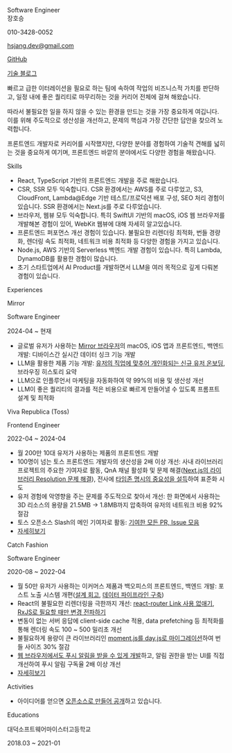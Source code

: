 <p className="title">Software Engineer<br/>장호승</p>

<div className="info">
  <p>010-3428-0052</p>
  <p><a href="mailto:hsjang.dev@gmail.com">hsjang.dev@gmail.com</a></p>
  <p><a href="https://github.com/hoseungme">GitHub</a></p>
  <p><a href="https://blog.hoseung.me">기술 블로그</a></p>
</div>

빠르고 급한 이터레이션을 필요로 하는 팀에 속하여 작업의 비즈니스적 가치를 판단하고, 일정 내에 좋은 퀄리티로 마무리하는 것을 커리어 전체에 걸쳐 해왔습니다.

따라서 불필요한 일을 하지 않을 수 있는 환경을 만드는 것을 가장 중요하게 여깁니다. 이를 위해 주도적으로 생산성을 개선하고, 문제의 핵심과 가장 간단한 답안을 찾으려 노력합니다.

프론트엔드 개발자로 커리어를 시작했지만, 다양한 분야를 경험하여 기술적 견해를 넓히는 것을 중요하게 여기며, 프론트엔드 바깥의 분야에서도 다양한 경험을 해왔습니다.

<p className="title">Skills</p>

- React, TypeScript 기반의 프론트엔드 개발을 주로 해왔습니다.
- CSR, SSR 모두 익숙합니다. CSR 환경에서는 AWS를 주로 다루었고, S3, CloudFront, Lambda@Edge 기반 테스트/프로덕션 배포 구성, SEO 처리 경험이 있습니다. SSR 환경에서는 Next.js를 주로 다루었습니다.
- 브라우저, 웹뷰 모두 익숙합니다. 특히 SwiftUI 기반의 macOS, iOS 웹 브라우저를 개발해본 경험이 있어, WebKit 웹뷰에 대해 자세히 알고있습니다.
- 프론트엔드 퍼포먼스 개선 경험이 있습니다. 불필요한 리렌더링 최적화, 번들 경량화, 렌더링 속도 최적화, 네트워크 비용 최적화 등 다양한 경험을 가지고 있습니다.
- Node.js, AWS 기반의 Serverless 백엔드 개발 경험이 있습니다. 특히 Lambda, DynamoDB를 활용한 경험이 많습니다.
- 초기 스타트업에서 AI Product를 개발하면서 LLM을 여러 목적으로 깊게 다뤄본 경험이 있습니다.

<p className="title">Experiences</p>

<p className="experience">Mirror</p>
<p className="experience-role">Software Engineer</p>
<p className="experience-period">2024-04 ~ 현재</p>

- 글로벌 유저가 사용하는 [Mirror 브라우저](https://www.mirror.work)의 macOS, iOS 앱과 프론트엔드, 백엔드 개발: 디바이스간 실시간 데이터 싱크 기능 개발
- LLM을 활용한 제품 기능 개발: [유저의 직업에 맞추어 개인화되는 신규 유저 온보딩](https://blog.hoseung.me/2025-04-13-mirror-onboading-llm), 브라우징 히스토리 요약
- LLM으로 인플루언서 마케팅을 자동화하여 약 99%의 비용 및 생산성 개선
- LLM이 좋은 퀄리티의 결과를 적은 비용으로 빠르게 만들어낼 수 있도록 프롬프트 설계 및 최적화

<p className="experience">Viva Republica (Toss)</p>
<p className="experience-role">Frontend Engineer</p>
<p className="experience-period">2022-04 ~ 2024-04</p>

- 월 200만 10대 유저가 사용하는 제품의 프론트엔드 개발
- 100명이 넘는 토스 프론트엔드 개발자의 생산성을 2배 이상 개선: 사내 라이브러리 프로젝트의 주요한 기여자로 활동, QnA 채널 활성화 및 문제 해결([Next.js의 라이브러리 Resolution 문제 해결](https://github.com/hoseungme/wiki/blob/4ceddf9f12f17592317174ce9fd2010cf34f41ca/front-end/nextjs/server-side-module-resolution/ko.md)), 전사에 [타임존 명시의 중요성을 설득](https://blog.hoseung.me/2023-03-23-how-to-transfer-date)하여 표준화 시도
- 유저 경험에 악영향을 주는 문제를 주도적으로 찾아서 개선: 한 화면에서 사용하는 3D 리소스의 용량을 21.5MB -> 1.8MB까지 압축하여 유저의 네트워크 비용 92% 절감
- 토스 오픈소스 Slash의 메인 기여자로 활동: [기여한 모든 PR, Issue 모음](https://github.com/toss/slash/issues?q=involves%3Ahoseungme)
- [자세히보기](/experiences/viva-republica)

<p className="experience">Catch Fashion</p>
<p className="experience-role">Software Engineer</p>
<p className="experience-period">2020-08 ~ 2022-04</p>

- 월 50만 유저가 사용하는 이커머스 제품과 백오피스의 프론트엔드, 백엔드 개발: 포스트 노출 시스템 개편([설계 회고](https://blog.hoseung.me/2022-02-06-post-system-retrospect), [데이터 파이프라인 구축](https://blog.hoseung.me/2022-02-19-dynamodb-stream-elasticsearch))
- React의 불필요한 리렌더링을 극한까지 개선: [react-router Link 사용 없애기](https://blog.hoseung.me/2021-12-07-do-not-use-link), [RxJS로 필요할 때만 변경 전파하기](https://blog.hoseung.me/2021-10-09-rxjs)
- 변동이 없는 서버 응답에 client-side cache 적용, data prefetching 등 최적화를 통해 렌더링 속도 100 ~ 500 밀리초 개선
- 불필요하게 용량이 큰 라이브러리인 [moment.js를 day.js로 마이그레이션](https://blog.hoseung.me/2022-03-13-dayjs-instead-of-momentjs)하여 번들 사이즈 30% 절감
- [웹 브라우저에서도 푸시 알림을 받을 수 있게 개발](https://blog.hoseung.me/2021-11-28-web-push-notification)하고, 알림 권한을 받는 UI를 직접 개선하여 푸시 알림 구독율 2배 이상 개선
- [자세히보기](/experiences/catch-fashion)

<p className="title">Activities</p>

- 아이디어를 얻으면 [오픈소스로 만들어 공개](https://github.com/hoseungme/opensources/blob/main/README.md)하고 있습니다.

<p className="title">Educations</p>

<p className="education">대덕소프트웨어마이스터고등학교</p>
<p className="education-period">2018.03 ~ 2021-01</p>
